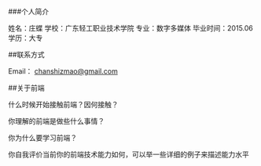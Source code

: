 ###个人简介

姓名：庄蝶  学校：广东轻工职业技术学院  专业：数字多媒体  毕业时间：2015.06  学历：大专

##联系方式

Email： chanshizmao@gmail.com

##关于前端

什么时候开始接触前端？因何接触？
 
你理解的前端是做些什么事情？

你为什么要学习前端？

你自我评价当前你的前端技术能力如何，可以举一些详细的例子来描述能力水平
